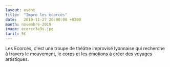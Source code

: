 ```yaml
---
layout: event
title:  "Impro les écorcés"
date:   2019-11-27 20:00:00 +0200
month: novembre-2019
image: ecorcc3a9s.jpg
tarif: 5€
---
```


Les Ecorcés, c'est une troupe de théâtre improvisé lyonnaise qui recherche à travers le mouvement, le corps et les émotions à créer des voyages artistiques.
